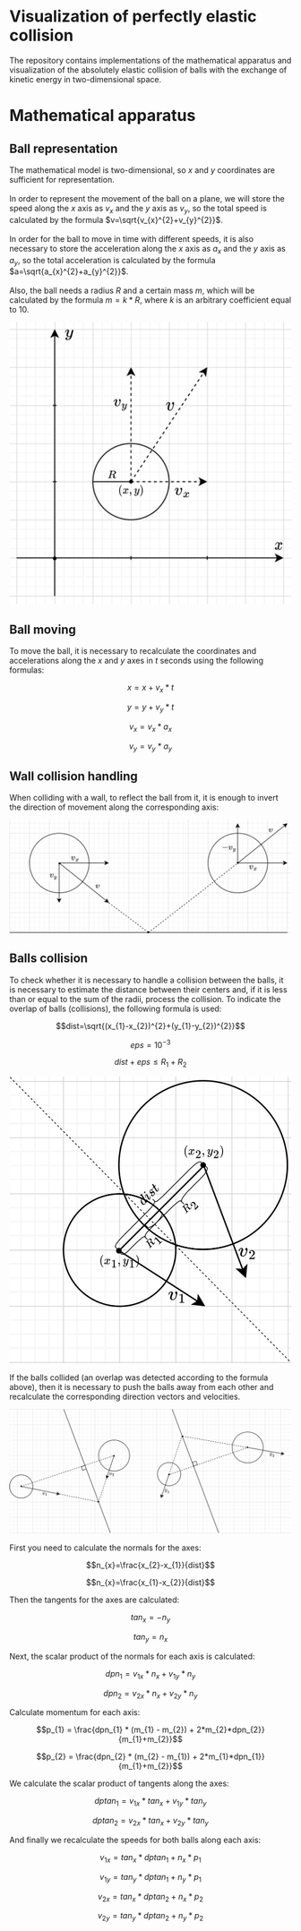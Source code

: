 # Visualization of perfectly elastic collision

The repository contains implementations of the mathematical apparatus and visualization of the absolutely elastic collision of balls with the exchange of kinetic energy in two-dimensional space.

# Mathematical apparatus

## Ball representation

The mathematical model is two-dimensional, so $x$ and $y$ coordinates are sufficient for representation.\
\
In order to represent the movement of the ball on a plane, we will store the speed along the $x$ axis as $v_{x}$ and the $y$ axis as $v_{y}$, so the total speed is calculated by the formula $v=\sqrt{v_{x}^{2}+v_{y}^{2}}$.\
\
In order for the ball to move in time with different speeds, it is also necessary to store the acceleration along the $x$ axis as $a_{x}$ and the $y$ axis as $a_{y}$, so the total acceleration is calculated by the formula $a=\sqrt{a_{x}^{2}+a_{y}^{2}}$.\
\
Also, the ball needs a radius $R$ and a certain mass $m$, which will be calculated by the formula $m=k*R$, where $k$ is an arbitrary coefficient equal to 10.

![img](img/ball_representation.png)

## Ball moving

To move the ball, it is necessary to recalculate the coordinates and accelerations along the $x$ and $y$ axes in $t$ seconds using the following formulas:

$$x=x+v_{x}*t$$

$$y=y+v_{y}*t$$

$$v_{x}=v_{x}*a_{x}$$

$$v_{y}=v_{y}*a_{y}$$

## Wall collision handling

When colliding with a wall, to reflect the ball from it, it is enough to invert the direction of movement along the corresponding axis:

![img](img/wall_collision.png)

## Balls collision

To check whether it is necessary to handle a collision between the balls, it is necessary to estimate the distance between their centers and, if it is less than or equal to the sum of the radii, process the collision. To indicate the overlap of balls (collisions), the following formula is used:

$$dist=\sqrt{(x_{1}-x_{2})^{2}+(y_{1}-y_{2})^{2}}$$

$$eps=10^{-3}$$

$$dist+eps\leq R_{1}+R_{2}$$

![img](img/overlap.png)

If the balls collided (an overlap was detected according to the formula above), then it is necessary to push the balls away from each other and recalculate the corresponding direction vectors and velocities.

![img](img/ball_collision.png)

First you need to calculate the normals for the axes:

$$n_{x}=\frac{x_{2}-x_{1}}{dist}$$

$$n_{x}=\frac{x_{1}-x_{2}}{dist}$$

Then the tangents for the axes are calculated:

$$tan_{x}=-n_{y}$$

$$tan_{y}=n_{x}$$

Next, the scalar product of the normals for each axis is calculated:

$$dpn_{1}=v_{1x}*n_{x}+v_{1y}*n_{y}$$

$$dpn_{2}=v_{2x}*n_{x}+v_{2y}*n_{y}$$

Calculate momentum for each axis:

$$p_{1} = \frac{dpn_{1} * (m_{1} - m_{2}) + 2*m_{2}*dpn_{2}}{m_{1}+m_{2}}$$

$$p_{2} = \frac{dpn_{2} * (m_{2} - m_{1}) + 2*m_{1}*dpn_{1}}{m_{1}+m_{2}}$$

We calculate the scalar product of tangents along the axes:

$$dptan_{1}=v_{1x}*tan_{x}+v_{1y}*tan_{y}$$

$$dptan_{2}=v_{2x}*tan_{x}+v_{2y}*tan_{y}$$

And finally we recalculate the speeds for both balls along each axis:

$$v_{1x}=tan_{x}*dptan_{1}+n_{x}*p_{1}$$

$$v_{1y}=tan_{y}*dptan_{1}+n_{y}*p_{1}$$

$$v_{2x}=tan_{x}*dptan_{2}+n_{x}*p_{2}$$

$$v_{2y}=tan_{y}*dptan_{2}+n_{y}*p_{2}$$
